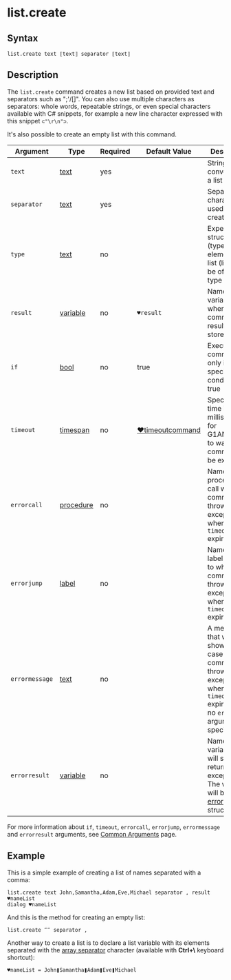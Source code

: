 # list.create

## Syntax

```G1ANT
list.create text ⟦text⟧ separator ⟦text⟧
```

## Description

The `list.create` command creates a new list based on provided text and separators such as \";'/[]\". You can also use multiple characters as separators: whole words, repeatable strings, or even special characters available with C# snippets, for example a new line character expressed with this snippet `⊂"\r\n"⊃`.

It's also possible to create an empty list with this command.

| Argument | Type | Required | Default Value | Description |
| -------- | ---- | -------- | ------------- | ----------- |
|`text`| [text](](https://manual.g1ant.com/link/G1ANT.Language/G1ANT.Language/Structures/TextStructure.md)) | yes |  | String to be converted to a list |
|`separator`| [text](](https://manual.g1ant.com/link/G1ANT.Language/G1ANT.Language/Structures/TextStructure.md)) | yes|  | Separator character used to create a list |
|`type`| [text](](https://manual.g1ant.com/link/G1ANT.Language/G1ANT.Language/Structures/TextStructure.md)) | no |  | Expected structure (type) of elements in a list (lists can be of one type only) |
| `result`       | [variable](](https://manual.g1ant.com/link/G1ANT.Language/G1ANT.Language/Structures/VariableStructure.md)) | no       | `♥result`                                                   | Name of a variable where the command's result will be stored |
| `if`           | [bool](](https://manual.g1ant.com/link/G1ANT.Language/G1ANT.Language/Structures/BooleanStructure.md)) | no       | true                                                        | Executes the command only if a specified condition is true   |
| `timeout`      | [timespan](](https://manual.g1ant.com/link/G1ANT.Language/G1ANT.Language/Structures/TimeSpanStructure.md)) | no       | [♥timeoutcommand](](https://manual.g1ant.com/link/G1ANT.Language/G1ANT.Addon.Core/Variables/TimeoutCommandVariable.md)) | Specifies time in milliseconds for G1ANT.Robot to wait for the command to be executed |
| `errorcall`    | [procedure](](https://manual.g1ant.com/link/G1ANT.Language/G1ANT.Language/Structures/ProcedureStructure.md)) | no       |                                                             | Name of a procedure to call when the command throws an exception or when a given `timeout` expires |
| `errorjump`    | [label](](https://manual.g1ant.com/link/G1ANT.Language/G1ANT.Language/Structures/LabelStructure.md)) | no       |                                                             | Name of the label to jump to when the command throws an exception or when a given `timeout` expires |
| `errormessage` | [text](](https://manual.g1ant.com/link/G1ANT.Language/G1ANT.Language/Structures/TextStructure.md)) | no       |                                                             | A message that will be shown in case the command throws an exception or when a given `timeout` expires, and no `errorjump` argument is specified |
| `errorresult`  | [variable](](https://manual.g1ant.com/link/G1ANT.Language/G1ANT.Language/Structures/VariableStructure.md)) | no       |                                                             | Name of a variable that will store the returned exception. The variable will be of [error](](https://manual.g1ant.com/link/G1ANT.Language/G1ANT.Language/Structures/ErrorStructure.md)) structure  |

For more information about `if`, `timeout`, `errorcall`, `errorjump`, `errormessage` and `errorresult` arguments, see [Common Arguments](https://github.com/G1ANT-Robot/G1ANT.Manual/blob/develop/appendices/common-arguments.md) page.

## Example

This is a simple example of creating a list of names separated with a comma:

```G1ANT
list.create text John,Samantha,Adam,Eve,Michael separator , result ♥nameList
dialog ♥nameList
```

And this is the method for creating an empty list:

```G1ANT
list.create ‴‴ separator ,
```

Another way to create a list is to declare a list variable with its elements separated with the [array separator](https://github.com/G1ANT-Robot/G1ANT.Manual/blob/develop/appendices/special-characters/array-separator.md) character (available with **Ctrl+\\** keyboard shortcut):

```G1ANT
♥nameList = John❚Samantha❚Adam❚Eve❚Michael
```

